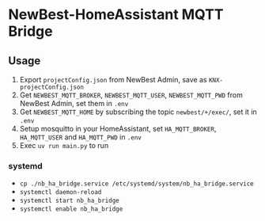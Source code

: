 # NewBest-HomeAssistant MQTT Bridge

## Usage
1. Export `projectConfig.json` from NewBest Admin, save as `KNX-projectConfig.json`
2. Get `NEWBEST_MQTT_BROKER`, `NEWBEST_MQTT_USER`, `NEWBEST_MQTT_PWD` from NewBest Admin, set them in `.env`
3. Get `NEWBEST_MQTT_HOME` by subscribing the topic `newbest/+/exec/`, set it in `.env`
4. Setup mosquitto in your HomeAssistant, set `HA_MQTT_BROKER`, `HA_MQTT_USER` and `HA_MQTT_PWD` in `.env`
5. Exec `uv run main.py` to run

### systemd
- `cp ./nb_ha_bridge.service /etc/systemd/system/nb_ha_bridge.service`
- `systemctl daemon-reload`
- `systemctl start nb_ha_bridge`
- `systemctl enable nb_ha_bridge`

